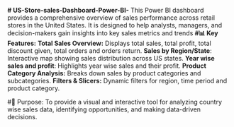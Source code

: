 **# US-Store-sales-Dashboard-Power-BI-**
This Power BI dashboard provides a comprehensive overview of sales performance across retail stores in the United States. It is designed to help analysts, managers, and decision-makers gain insights into key sales metrics and trends
**#📊 Key Features:**
**Total Sales Overview:** Displays total sales, total profit, total discount given, total orders and orders return.
**Sales by Region/State**: Interactive map showing sales distribution across US states.
**Year wise sales and profit**: Highlights year wise sales and their profit.
**Product Category Analysis:** Breaks down sales by product categories and subcategories.
**Filters & Slicers:** Dynamic filters for region, time period and product category.

#🎯 Purpose:
To provide a visual and interactive tool for analyzing country wise sales data, identifying opportunities, and making data-driven decisions.
